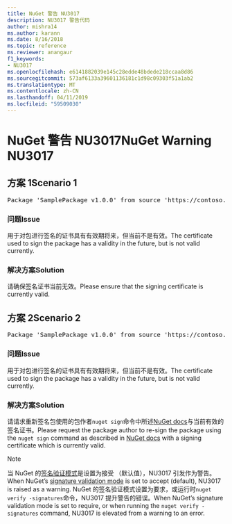```yaml
---
title: NuGet 警告 NU3017
description: NU3017 警告代码
author: mishra14
ms.author: karann
ms.date: 8/16/2018
ms.topic: reference
ms.reviewer: anangaur
f1_keywords:
- NU3017
ms.openlocfilehash: e6141882039e145c28edde48bdede218ccaa8d86
ms.sourcegitcommit: 573af6133a39601136181c1d98c09303f51a1ab2
ms.translationtype: MT
ms.contentlocale: zh-CN
ms.lasthandoff: 04/11/2019
ms.locfileid: "59509030"
---
```

# <a name="nuget-warning-nu3017"></a><span data-ttu-id="ce816-103">NuGet 警告 NU3017</span><span class="sxs-lookup"><span data-stu-id="ce816-103">NuGet Warning NU3017</span></span>

## <a name="scenario-1"></a><span data-ttu-id="ce816-104">方案 1</span><span class="sxs-lookup"><span data-stu-id="ce816-104">Scenario 1</span></span>

<pre>Package 'SamplePackage v1.0.0' from source 'https://contoso.com/index.json': The signing certificate is not yet valid.</pre>

### <a name="issue"></a><span data-ttu-id="ce816-105">问题</span><span class="sxs-lookup"><span data-stu-id="ce816-105">Issue</span></span>

<span data-ttu-id="ce816-106">用于对包进行签名的证书具有有效期将来，但当前不是有效。</span><span class="sxs-lookup"><span data-stu-id="ce816-106">The certificate used to sign the package has a validity in the future, but is not valid currently.</span></span>


### <a name="solution"></a><span data-ttu-id="ce816-107">解决方案</span><span class="sxs-lookup"><span data-stu-id="ce816-107">Solution</span></span>

<span data-ttu-id="ce816-108">请确保签名证书当前无效。</span><span class="sxs-lookup"><span data-stu-id="ce816-108">Please ensure that the signing certificate is currently valid.</span></span>



## <a name="scenario-2"></a><span data-ttu-id="ce816-109">方案 2</span><span class="sxs-lookup"><span data-stu-id="ce816-109">Scenario 2</span></span>

<pre>Package 'SamplePackage v1.0.0' from source 'https://contoso.com/index.json': The primary signature's certificate is not yet valid.</pre>

### <a name="issue"></a><span data-ttu-id="ce816-110">问题</span><span class="sxs-lookup"><span data-stu-id="ce816-110">Issue</span></span>

<span data-ttu-id="ce816-111">用于对包进行签名的证书具有有效期将来，但当前不是有效。</span><span class="sxs-lookup"><span data-stu-id="ce816-111">The certificate used to sign the package has a validity in the future, but is not valid currently.</span></span>


### <a name="solution"></a><span data-ttu-id="ce816-112">解决方案</span><span class="sxs-lookup"><span data-stu-id="ce816-112">Solution</span></span>

<span data-ttu-id="ce816-113">请请求重新签名包使用的包作者`nuget sign`命令中所述[NuGet docs](https://docs.microsoft.com/en-us/nuget/create-packages/sign-a-package)与当前有效的签名证书。</span><span class="sxs-lookup"><span data-stu-id="ce816-113">Please request the package author to re-sign the package using the `nuget sign` command as described in [NuGet docs](https://docs.microsoft.com/en-us/nuget/create-packages/sign-a-package) with a signing certificate which is currently valid.</span></span>


> [!Note]
> <span data-ttu-id="ce816-114">当 NuGet 的[签名验证模式](https://docs.microsoft.com/en-us/nuget/consume-packages/installing-signed-packages#configure-package-signature-requirements)是设置为接受 （默认值），NU3017 引发作为警告。</span><span class="sxs-lookup"><span data-stu-id="ce816-114">When NuGet’s [signature validation mode](https://docs.microsoft.com/en-us/nuget/consume-packages/installing-signed-packages#configure-package-signature-requirements) is set to accept (default), NU3017 is raised as a warning.</span></span> <span data-ttu-id="ce816-115">NuGet 的签名验证模式设置为要求，或运行时`nuget verify -signatures`命令，NU3017 提升警告的错误。</span><span class="sxs-lookup"><span data-stu-id="ce816-115">When NuGet’s signature validation mode is set to require, or when running the `nuget verify -signatures` command, NU3017 is elevated from a warning to an error.</span></span> 